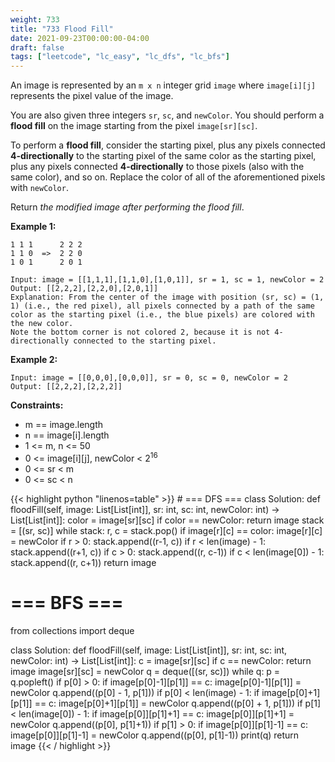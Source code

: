 ```yaml
---
weight: 733
title: "733 Flood Fill"
date: 2021-09-23T00:00:00-04:00
draft: false
tags: ["leetcode", "lc_easy", "lc_dfs", "lc_bfs"]
---
```


An image is represented by an `m x n` integer grid `image` where `image[i][j]` represents the pixel value of the image.

You are also given three integers `sr`, `sc`, and `newColor`. You should perform a **flood fill** on the image starting from the pixel `image[sr][sc]`.

To perform a **flood fill**, consider the starting pixel, plus any pixels connected **4-directionally** to the starting pixel of the same color as the starting pixel, plus any pixels connected **4-directionally** to those pixels (also with the same color), and so on. Replace the color of all of the aforementioned pixels with `newColor`.

Return _the modified image after performing the flood fill_.

**Example 1:**
```
1 1 1      2 2 2
1 1 0  =>  2 2 0
1 0 1      2 0 1

Input: image = [[1,1,1],[1,1,0],[1,0,1]], sr = 1, sc = 1, newColor = 2
Output: [[2,2,2],[2,2,0],[2,0,1]]
Explanation: From the center of the image with position (sr, sc) = (1, 1) (i.e., the red pixel), all pixels connected by a path of the same color as the starting pixel (i.e., the blue pixels) are colored with the new color.
Note the bottom corner is not colored 2, because it is not 4-directionally connected to the starting pixel.
```

**Example 2:**
```
Input: image = [[0,0,0],[0,0,0]], sr = 0, sc = 0, newColor = 2
Output: [[2,2,2],[2,2,2]]
```

**Constraints:**
- m == image.length
- n == image[i].length
- 1 <= m, n <= 50
- 0 <= image[i][j], newColor < 2<sup>16</sup>
- 0 <= sr < m
- 0 <= sc < n

<div class="tabs"></div>
<div class="tab-content">
<div id="python" class="lang">
{{< highlight python "linenos=table" >}}
# === DFS ===
class Solution:
    def floodFill(self, image: List[List[int]], sr: int, sc: int, newColor: int) -> List[List[int]]:
        color = image[sr][sc]
        if color == newColor:
            return image
        stack = [(sr, sc)]
        while stack:
            r, c = stack.pop()
            if image[r][c] == color:
                image[r][c] = newColor
                if r > 0:
                    stack.append((r-1, c))
                if r < len(image) - 1:
                    stack.append((r+1, c))
                if c > 0:
                    stack.append((r, c-1))
                if c < len(image[0]) - 1:
                    stack.append((r, c+1))
        return image

# === BFS ===
from collections import deque

class Solution:
    def floodFill(self, image: List[List[int]], sr: int, sc: int, newColor: int) -> List[List[int]]:
        c = image[sr][sc]
        if c == newColor:
            return image
        image[sr][sc] = newColor
        q = deque([(sr, sc)])
        while q:
            p = q.popleft()
            if p[0] > 0:
                if image[p[0]-1][p[1]] == c:
                    image[p[0]-1][p[1]] = newColor
                    q.append((p[0] - 1, p[1]))
            if p[0] < len(image) - 1:
                if image[p[0]+1][p[1]] == c:
                    image[p[0]+1][p[1]] = newColor
                    q.append((p[0] + 1, p[1]))
            if p[1] < len(image[0]) - 1:
                if image[p[0]][p[1]+1] == c:
                    image[p[0]][p[1]+1] = newColor
                    q.append((p[0], p[1]+1))
            if p[1] > 0:
                if image[p[0]][p[1]-1] == c:
                    image[p[0]][p[1]-1] = newColor
                    q.append((p[0], p[1]-1))
            print(q)
        return image
{{< / highlight >}}
</div>
</div>
